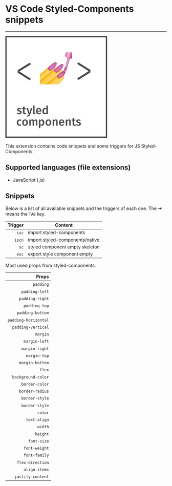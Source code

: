 # VS Code Styled-Components snippets
-------------------
![alt](images/styled-components.png)

This extension contains code snippets and some triggers for JS Styled-Components.

## Supported languages (file extensions)
* JavaScript (.js)

## Snippets

Below is a list of all available snippets and the triggers of each one. The **⇥** means the `TAB` key.

| Trigger  | Content |
| -------: | ------- |
| `isc`   | import styled-components |
| `iscn`  | import styled-components/native |
| `sc`    | styled component empty skeleton |
| `esc`   | export style component empty |


Most used props from styled-components.

| Props  |
| -------: |
| `padding`  |
| `padding-left`  |
| `padding-right`  |
| `padding-top`  |
| `padding-bottom`   |
| `padding-horizontal`  |
| `padding-vertical`   |
| `margin`  |
| `margin-left`   |
| `margin-right`  |
| `margin-top`   |
| `margin-bottom`  |
| `flex`  |
| `background-color` |
| `border-color`  |
| `border-radius` |
| `border-style`   |
| `border-style`  |
| `color`   |
| `text-align`  |
| `width`  |
| `height` |
| `font-size`  |
| `font-weight` |
| `font-family`  |
| `flex-direction` |
| `align-items`  |
| `justify-content` |


[styled-components]: https://github.com/styled-components/styled-components
